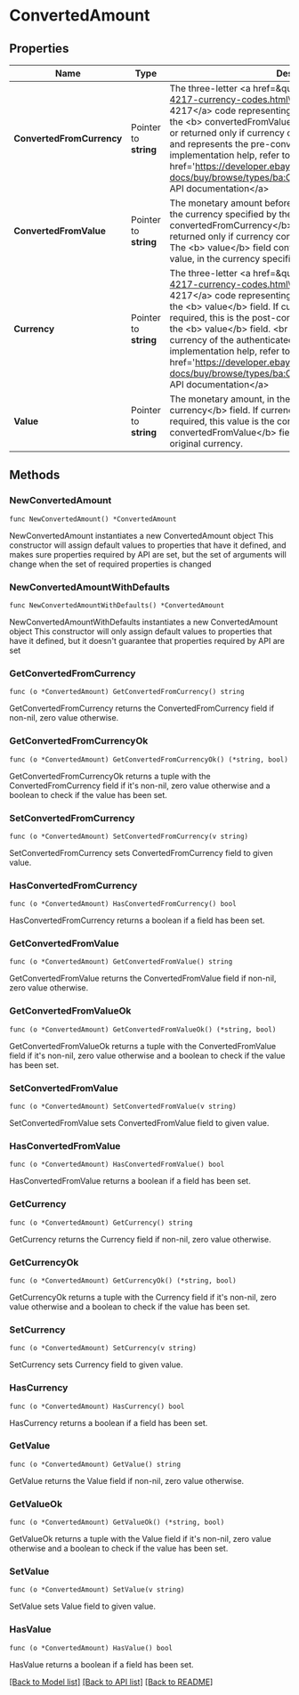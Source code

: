 # ConvertedAmount

## Properties

Name | Type | Description | Notes
------------ | ------------- | ------------- | -------------
**ConvertedFromCurrency** | Pointer to **string** | The three-letter &lt;a href&#x3D;\&quot;https://www.iso.org/iso-4217-currency-codes.html\&quot; target&#x3D;\&quot;_blank\&quot;&gt;ISO 4217&lt;/a&gt; code representing the currency of the amount in the &lt;b&gt; convertedFromValue&lt;/b&gt; field. This value is required or returned only if currency conversion/localization is required, and represents the pre-conversion currency. For implementation help, refer to &lt;a href&#x3D;&#39;https://developer.ebay.com/api-docs/buy/browse/types/ba:CurrencyCodeEnum&#39;&gt;eBay API documentation&lt;/a&gt; | [optional] 
**ConvertedFromValue** | Pointer to **string** | The monetary amount before any conversion is performed, in the currency specified by the &lt;b&gt; convertedFromCurrency&lt;/b&gt; field. This value is required or returned only if currency conversion/localization is required. The &lt;b&gt; value&lt;/b&gt; field contains the converted amount of this value, in the currency specified by the &lt;b&gt; currency&lt;/b&gt; field. | [optional] 
**Currency** | Pointer to **string** | The three-letter &lt;a href&#x3D;\&quot;https://www.iso.org/iso-4217-currency-codes.html\&quot; target&#x3D;\&quot;_blank\&quot;&gt;ISO 4217&lt;/a&gt; code representing the currency of the amount in the &lt;b&gt; value&lt;/b&gt; field. If currency conversion/localization is required, this is the post-conversion currency of the amount in the &lt;b&gt; value&lt;/b&gt; field.   &lt;br /&gt;&lt;br /&gt;&lt;b&gt; Default:&lt;/b&gt; The currency of the authenticated user&#39;s country. For implementation help, refer to &lt;a href&#x3D;&#39;https://developer.ebay.com/api-docs/buy/browse/types/ba:CurrencyCodeEnum&#39;&gt;eBay API documentation&lt;/a&gt; | [optional] 
**Value** | Pointer to **string** | The monetary amount, in the currency specified by the &lt;b&gt; currency&lt;/b&gt; field. If currency conversion/localization is required, this value is the converted amount, and the &lt;b&gt; convertedFromValue&lt;/b&gt; field contains the amount in the original currency.  | [optional] 

## Methods

### NewConvertedAmount

`func NewConvertedAmount() *ConvertedAmount`

NewConvertedAmount instantiates a new ConvertedAmount object
This constructor will assign default values to properties that have it defined,
and makes sure properties required by API are set, but the set of arguments
will change when the set of required properties is changed

### NewConvertedAmountWithDefaults

`func NewConvertedAmountWithDefaults() *ConvertedAmount`

NewConvertedAmountWithDefaults instantiates a new ConvertedAmount object
This constructor will only assign default values to properties that have it defined,
but it doesn't guarantee that properties required by API are set

### GetConvertedFromCurrency

`func (o *ConvertedAmount) GetConvertedFromCurrency() string`

GetConvertedFromCurrency returns the ConvertedFromCurrency field if non-nil, zero value otherwise.

### GetConvertedFromCurrencyOk

`func (o *ConvertedAmount) GetConvertedFromCurrencyOk() (*string, bool)`

GetConvertedFromCurrencyOk returns a tuple with the ConvertedFromCurrency field if it's non-nil, zero value otherwise
and a boolean to check if the value has been set.

### SetConvertedFromCurrency

`func (o *ConvertedAmount) SetConvertedFromCurrency(v string)`

SetConvertedFromCurrency sets ConvertedFromCurrency field to given value.

### HasConvertedFromCurrency

`func (o *ConvertedAmount) HasConvertedFromCurrency() bool`

HasConvertedFromCurrency returns a boolean if a field has been set.

### GetConvertedFromValue

`func (o *ConvertedAmount) GetConvertedFromValue() string`

GetConvertedFromValue returns the ConvertedFromValue field if non-nil, zero value otherwise.

### GetConvertedFromValueOk

`func (o *ConvertedAmount) GetConvertedFromValueOk() (*string, bool)`

GetConvertedFromValueOk returns a tuple with the ConvertedFromValue field if it's non-nil, zero value otherwise
and a boolean to check if the value has been set.

### SetConvertedFromValue

`func (o *ConvertedAmount) SetConvertedFromValue(v string)`

SetConvertedFromValue sets ConvertedFromValue field to given value.

### HasConvertedFromValue

`func (o *ConvertedAmount) HasConvertedFromValue() bool`

HasConvertedFromValue returns a boolean if a field has been set.

### GetCurrency

`func (o *ConvertedAmount) GetCurrency() string`

GetCurrency returns the Currency field if non-nil, zero value otherwise.

### GetCurrencyOk

`func (o *ConvertedAmount) GetCurrencyOk() (*string, bool)`

GetCurrencyOk returns a tuple with the Currency field if it's non-nil, zero value otherwise
and a boolean to check if the value has been set.

### SetCurrency

`func (o *ConvertedAmount) SetCurrency(v string)`

SetCurrency sets Currency field to given value.

### HasCurrency

`func (o *ConvertedAmount) HasCurrency() bool`

HasCurrency returns a boolean if a field has been set.

### GetValue

`func (o *ConvertedAmount) GetValue() string`

GetValue returns the Value field if non-nil, zero value otherwise.

### GetValueOk

`func (o *ConvertedAmount) GetValueOk() (*string, bool)`

GetValueOk returns a tuple with the Value field if it's non-nil, zero value otherwise
and a boolean to check if the value has been set.

### SetValue

`func (o *ConvertedAmount) SetValue(v string)`

SetValue sets Value field to given value.

### HasValue

`func (o *ConvertedAmount) HasValue() bool`

HasValue returns a boolean if a field has been set.


[[Back to Model list]](../README.md#documentation-for-models) [[Back to API list]](../README.md#documentation-for-api-endpoints) [[Back to README]](../README.md)


